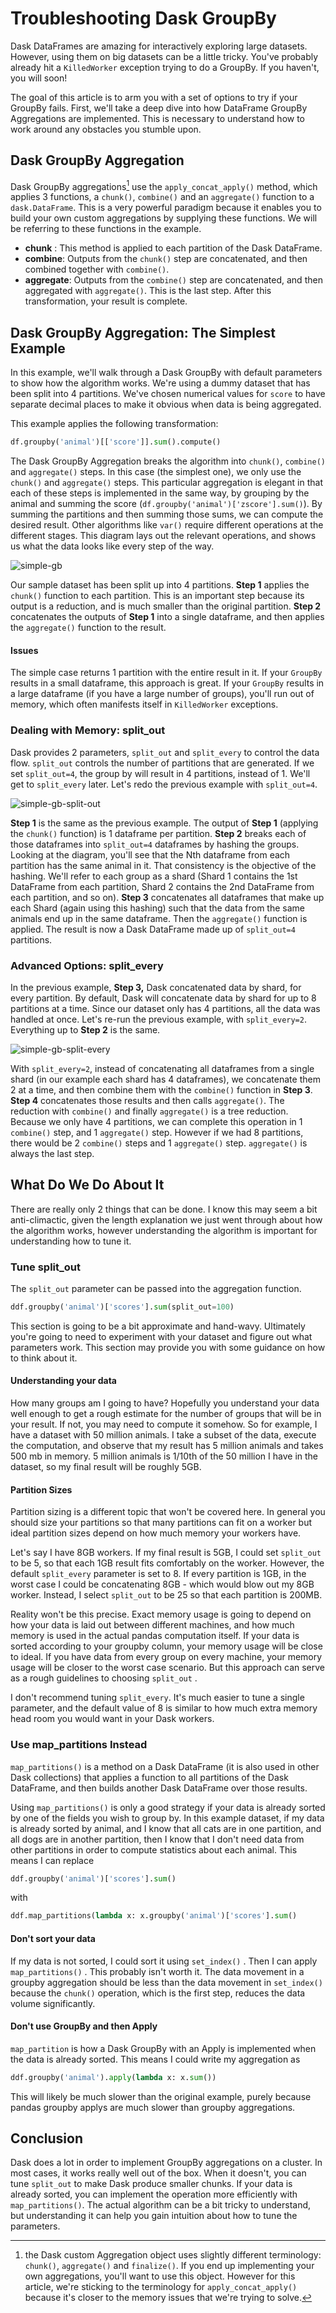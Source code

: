 # Troubleshooting Dask GroupBy

Dask DataFrames are amazing for interactively exploring large datasets.  However, using them on big datasets can be a little tricky.  You've probably already hit a `KilledWorker` exception trying to do a GroupBy.  If you haven't, you will soon!

The goal of this article is to arm you with a set of options to try if your GroupBy fails.  First, we'll take a deep dive into how DataFrame GroupBy Aggregations are implemented.  This is necessary to understand how to work around any obstacles you stumble upon.

## Dask GroupBy Aggregation

Dask GroupBy aggregations[^1] use the `apply_concat_apply()` method, which applies 3 functions, a `chunk()`, `combine()` and an `aggregate()` function to a `dask.DataFrame`.  This is a very powerful paradigm because it enables you to build your own custom aggregations by supplying these functions.  We will be referring to these functions in the example.

- **chunk** : This method is applied to each partition of the Dask DataFrame.
- **combine**: Outputs from the `chunk()` step are concatenated, and then combined together with `combine()`.
- **aggregate**: Outputs from the `combine()` step are concatenated, and then aggregated with `aggregate()`.  This is the last step.  After this transformation, your result is complete.

## Dask GroupBy Aggregation: The Simplest Example

In this example, we'll walk through a Dask GroupBy with default parameters to show how the algorithm works.  We're using a dummy dataset that has been split into 4 partitions.  We've chosen numerical values for `score` to have separate decimal places to make it obvious when data is being aggregated.

This example applies the following transformation:

```python
df.groupby('animal')[['score']].sum().compute()
```

The Dask GroupBy Aggregation breaks the algorithm into `chunk()`, `combine()` and `aggregate()` steps.  In this case (the simplest one), we only use the `chunk()` and `aggregate()` steps.  This particular aggregation is elegant in that each of these steps is implemented in the same way, by grouping by the animal and summing the score (`df.groupby('animal')['zscore'].sum()`).  By summing the partitions and then summing those sums, we can compute the desired result.  Other algorithms like `var()` require different operations at the different stages.  This diagram lays out the relevant operations, and shows us what the data looks like every step of the way.

![simple-gb](/images/docs/dask-gb-agg.jpg "doc-image")

Our sample dataset has been split up into 4 partitions.  **Step 1** applies the `chunk()` function to each partition.  This is an important step because its output is a reduction, and is much smaller than the original partition.  **Step 2** concatenates the outputs of **Step 1** into a single dataframe, and then applies the `aggregate()` function to the result.

#### Issues

The simple case returns 1 partition with the entire result in it.  If your `GroupBy` results in a small dataframe, this approach is great.  If your `GroupBy` results in a large dataframe (if you have a large number of groups), you'll run out of memory, which often manifests itself in `KilledWorker` exceptions.

### Dealing with Memory: split_out

Dask provides 2 parameters, `split_out` and `split_every` to control the data flow.  `split_out` controls the number of partitions that are generated.  If we set `split_out=4`, the group by will result in 4 partitions, instead of 1.  We'll get to `split_every` later. Let's redo the previous example with `split_out=4`.

![simple-gb-split-out](/images/docs/dask-gb-agg-split-out.jpg "doc-image")

**Step 1** is the same as the previous example. The output of **Step 1** (applying the `chunk()` function) is 1 dataframe per partition.  **Step 2** breaks each of those dataframes into `split_out=4` dataframes by hashing the groups.  Looking at the diagram, you'll see that the Nth dataframe from each partition has the same animal in it.  That consistency is the objective of the hashing.  We'll refer to each group as a shard (Shard 1 contains the 1st DataFrame from each partition, Shard 2 contains the 2nd DataFrame from each partition, and so on).  **Step 3** concatenates all dataframes that make up each Shard (again using this hashing) such that the data from the same animals end up in the same dataframe.  Then the `aggregate()` function is applied.  The result is now a Dask DataFrame made up of `split_out=4` partitions.

### Advanced Options: split_every

In the previous example, **Step 3,** Dask concatenated data by shard, for every partition.  By default, Dask will concatenate data by shard for up to 8 partitions at a time.  Since our dataset only has 4 partitions, all the data was handled at once.  Let's re-run the previous example, with `split_every=2`.  Everything up to **Step 2** is the same.

![simple-gb-split-every](/images/docs/dask-gb-agg-split-every.jpg "doc-image")

With `split_every=2`, instead of concatenating all dataframes from a single shard (in our example each shard has 4 dataframes), we concatenate them 2 at a time, and then combine them with the `combine()` function in **Step 3**. **Step 4** concatenates those results and then calls `aggregate()`.  The reduction with `combine()` and finally `aggregate()` is a tree reduction.  Because we only have 4 partitions, we can complete this operation in 1 `combine()` step, and 1 `aggregate()` step.  However if we had 8 partitions, there would be 2 `combine()` steps and 1 `aggregate()` step. `aggregate()` is always the last step.

## What Do We Do About It

There are really only 2 things that can be done.  I know this may seem a bit anti-climactic, given the length explanation we just went through about how the algorithm works, however understanding the algorithm is important for understanding how to tune it.

### Tune split_out

The `split_out` parameter can be passed into the aggregation function.

```python
ddf.groupby('animal')['scores'].sum(split_out=100)
```

This section is going to be a bit approximate and hand-wavy.  Ultimately you're going to need to experiment with your dataset and figure out what parameters work.  This section may provide you with some guidance on how to think about it.

#### Understanding your data

How many groups am I going to have?  Hopefully you understand your data well enough to get a rough estimate for the number of groups that will be in your result.  If not, you may need to compute it somehow.  So for example, I have a dataset with 50 million animals. I take a subset of the data, execute the computation, and observe that my result has 5 million animals and takes 500 mb in memory. 5 million animals is 1/10th of the 50 million I have in the dataset, so my final result will be roughly 5GB.

#### Partition Sizes

Partition sizing is a different topic that won't be covered here.  In general you should size your partitions so that many partitions can fit on a worker but ideal partition sizes depend on how much memory your workers have.

Let's say I have 8GB workers. If my final result is 5GB, I could set `split_out` to be 5, so that each 1GB result fits comfortably on the worker.  However, the default `split_every` parameter is set to 8.  If every partition is 1GB, in the worst case I could be concatenating 8GB - which would blow out my 8GB worker.  Instead, I select `split_out` to be 25 so that each partition is 200MB.

Reality won't be this precise.  Exact memory usage is going to depend on how your data is laid out between different machines, and how much memory is used in the actual pandas computation itself.  If your data is sorted according to your groupby column, your memory usage will be close to ideal.  If you have data from every group on every machine, your memory usage will be closer to the worst case scenario.  But this approach can serve as a rough guidelines to choosing `split_out` .

I don't recommend tuning `split_every`.  It's much easier to tune a single parameter, and the default value of 8 is similar to how much extra memory head room you would want in your Dask workers.

### Use map_partitions Instead

`map_partitions()` is a method on a Dask DataFrame (it is also used in other Dask collections)  that applies a function to all partitions of the Dask DataFrame, and then builds another Dask DataFrame over those results.

Using `map_partitions()` is only a good strategy if your data is already sorted by one of the fields you wish to group by.  In this example dataset, if my data is already sorted by animal, and I know that all cats are in one partition, and all dogs are in another partition, then I know that I don't need data from other partitions in order to compute statistics about each animal. This means I can replace

```python
ddf.groupby('animal')['scores'].sum()
```

with

```python
ddf.map_partitions(lambda x: x.groupby('animal')['scores'].sum()
```

#### Don't sort your data

If my data is not sorted, I could sort it using `set_index()` .  Then I can apply `map_partitions()` .  This probably isn't worth it.  The data movement in a groupby aggregation should be less than the data movement in `set_index()` because the `chunk()` operation, which is the first step, reduces the data volume significantly.

#### Don't use GroupBy and then Apply

`map_partition` is how a Dask GroupBy with an Apply is implemented when the data is already sorted.  This means I could write my aggregation as

```python
ddf.groupby('animal').apply(lambda x: x.sum())
```

This will likely be much slower than the original example, purely because pandas groupby applys are much slower than groupby aggregations.

## Conclusion

Dask does a lot in order to implement GroupBy aggregations on a cluster.  In most cases, it works really well out of the box.  When it doesn't, you can tune `split_out` to make Dask produce smaller chunks.  If your data is already sorted, you can implement the operation more efficiently with `map_partitions()`.  The actual algorithm can be a bit tricky to understand, but understanding it can help you gain intuition about how to tune the parameters.

[^1]: the Dask custom Aggregation object uses slightly different terminology:  `chunk()`, `aggregate()` and `finalize()`.  If you end up implementing your own aggregations, you'll want to use this object.  However for this article, we're sticking to the terminology for `apply_concat_apply()` because it's closer to the memory issues that we're trying to solve.
